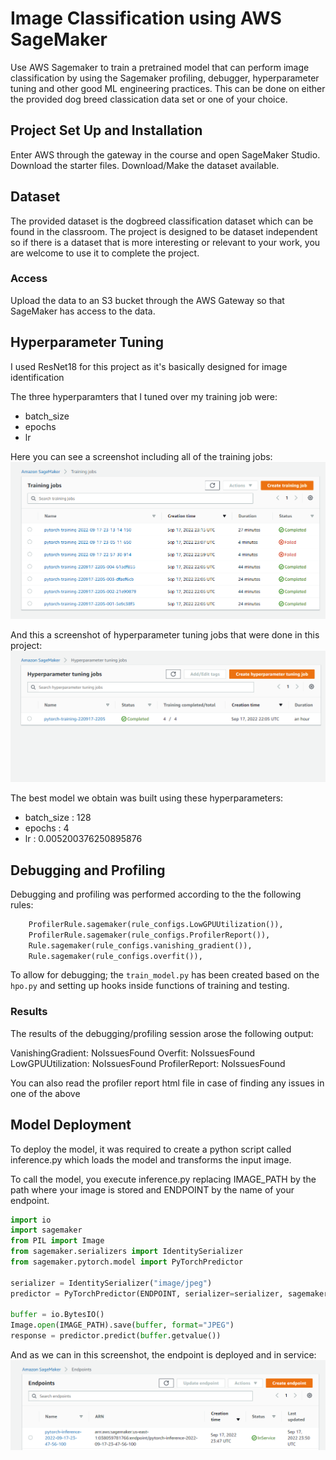 # Image Classification using AWS SageMaker

Use AWS Sagemaker to train a pretrained model that can perform image classification by using the Sagemaker profiling, debugger, hyperparameter tuning and other good ML engineering practices. This can be done on either the provided dog breed classication data set or one of your choice.

## Project Set Up and Installation
Enter AWS through the gateway in the course and open SageMaker Studio. 
Download the starter files.
Download/Make the dataset available. 

## Dataset
The provided dataset is the dogbreed classification dataset which can be found in the classroom.
The project is designed to be dataset independent so if there is a dataset that is more interesting or relevant to your work, you are welcome to use it to complete the project.

### Access
Upload the data to an S3 bucket through the AWS Gateway so that SageMaker has access to the data. 

## Hyperparameter Tuning
I used ResNet18 for this project as it's basically designed for image identification

The three hyperparamters that I tuned over my training job were:

- batch_size
- epochs
- lr

Here you can see a screenshot including all of the training jobs:
![Training Running](screenshots/training-jobs.png)

And this a screenshot of hyperparameter tuning jobs that were done in this project:
![hpo Running](screenshots/hpt-jobs.png)

The best model we obtain was built using these hyperparameters:

- batch_size : 128
- epochs : 4
- lr : 0.005200376250895876

## Debugging and Profiling

Debugging and profiling was performed according to the the following rules:

```python
    ProfilerRule.sagemaker(rule_configs.LowGPUUtilization()),
    ProfilerRule.sagemaker(rule_configs.ProfilerReport()),
    Rule.sagemaker(rule_configs.vanishing_gradient()),
    Rule.sagemaker(rule_configs.overfit()),
```

To allow for debugging; the `train_model.py` has been created based on the `hpo.py` and setting up hooks inside functions of training and testing.

### Results


The results of the debugging/profiling session arose the following output:


VanishingGradient: NoIssuesFound
Overfit: NoIssuesFound
LowGPUUtilization: NoIssuesFound
ProfilerReport: NoIssuesFound

You can also read the profiler report html file in case of finding any issues in one of the above


## Model Deployment
To deploy the model, it was required to create a python script called inference.py which loads the model and transforms the input image.

To call the model, you execute inference.py replacing IMAGE_PATH by the path where your image is stored and ENDPOINT by the name of your endpoint.
```python
import io
import sagemaker
from PIL import Image
from sagemaker.serializers import IdentitySerializer
from sagemaker.pytorch.model import PyTorchPredictor

serializer = IdentitySerializer("image/jpeg")
predictor = PyTorchPredictor(ENDPOINT, serializer=serializer, sagemaker_session=sagemaker.Session())

buffer = io.BytesIO()
Image.open(IMAGE_PATH).save(buffer, format="JPEG")
response = predictor.predict(buffer.getvalue())
```

And as we can in this screenshot, the endpoint is deployed and in service:
![Endpoint Running](screenshots/Endpoint.png)


